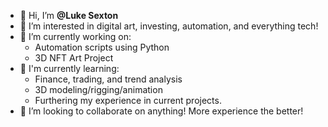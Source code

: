 - 👋 Hi, I’m **@Luke Sexton**
- 👀 I’m interested in digital art, investing, automation, and everything tech!
- 🌱 I’m currently working on:
  - Automation scripts using Python
  - 3D NFT Art Project
- :muscle: I'm currently learning:
  - Finance, trading, and trend analysis
  - 3D modeling/rigging/animation
  - Furthering my experience in current projects.       
- 💞️ I’m looking to collaborate on anything! More experience the better!
<!---
sexton-luke/profile is a ✨ special ✨ repository because its `README.md` (this file) appears on your GitHub profile.
You can click the Preview link to take a look at your changes.
--->
